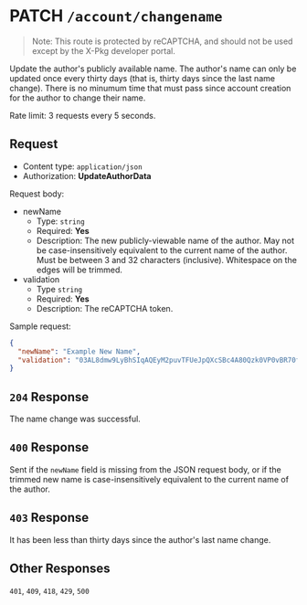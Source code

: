 # PATCH `/account/changename`

> Note: This route is protected by reCAPTCHA, and should not be used except by the X-Pkg developer portal.

Update the author's publicly available name. The author's name can only be updated once every thirty days (that is, thirty days since the last name change). There is no minumum time that must pass since account creation for the author to change their name.

Rate limit: 3 requests every 5 seconds.

## Request

- Content type: `application/json`
- Authorization: **UpdateAuthorData**

Request body:

- newName
  - Type: `string`
  - Required: **Yes**
  - Description: The new publicly-viewable name of the author. May not be case-insensitively equivalent to the current name of the author. Must be between 3 and 32 characters (inclusive). Whitespace on the edges will be trimmed.
- validation
  - Type `string`
  - Required: **Yes**
  - Description: The reCAPTCHA token.

Sample request:

```json
{
  "newName": "Example New Name",
  "validation": "03AL8dmw9LyBhSIqAQEyM2puvTFUeJpQXcSBc4A80Qzk0VP0vBR70fYcCFGxIpYigDu"
}
```

## `204` Response

The name change was successful.

## `400` Response

Sent if the `newName` field is missing from the JSON request body, or if the trimmed new name is case-insensitively equivalent to the current name of the author.

## `403` Response

It has been less than thirty days since the author's last name change.

## Other Responses

`401`, `409`, `418`, `429`, `500`